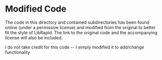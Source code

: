 # Modified Code

The code in this directory and contained subdirectories has been found online (under a permissive license) and modified
from the original to better fit the style of LibRapid. The link to the original code and the accompanying license will
also be included.

I do not take credit for this code -- I simply modified it to add/change functionality